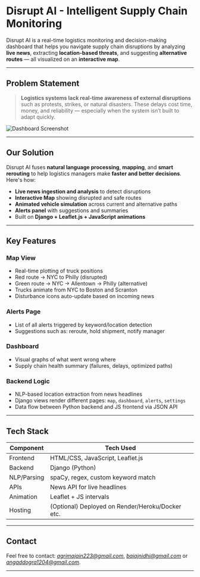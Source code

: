 # Disrupt AI - Intelligent Supply Chain Monitoring

Disrupt AI is a real-time logistics monitoring and decision-making dashboard that helps you navigate supply chain disruptions by analyzing **live news**, extracting **location-based threats**, and suggesting **alternative routes** — all visualized on an **interactive map**.

---

## Problem Statement

> **Logistics systems lack real-time awareness of external disruptions** such as protests, strikes, or natural disasters. These delays cost time, money, and reliability — especially when the system isn’t built to adapt quickly.

![Dashboard Screenshot](assets/dashboard)

---

## Our Solution

Disrupt AI fuses **natural language processing**, **mapping**, and **smart rerouting** to help logistics managers make **faster and better decisions**. Here's how:

- **Live news ingestion and analysis** to detect disruptions
- **Interactive Map** showing disrupted and safe routes
- **Animated vehicle simulation** across current and alternative paths
- **Alerts panel** with suggestions and summaries
- Built on **Django + Leaflet.js + JavaScript animations**

---

## Key Features

### Map View
- Real-time plotting of truck positions
- Red route → NYC to Philly (disrupted)
- Green route → NYC → Allentown → Philly (alternative)
- Trucks animate from NYC to Boston and Scranton
- Disturbance icons auto-update based on incoming news

### Alerts Page
- List of all alerts triggered by keyword/location detection
- Suggestions such as: reroute, hold shipment, notify manager

### Dashboard
- Visual graphs of what went wrong where
- Supply chain health summary (failures, delays, optimized paths)

### Backend Logic
- NLP-based location extraction from news headlines
- Django views render different pages: `map`, `dashboard`, `alerts`, `settings`
- Data flow between Python backend and JS frontend via JSON API

---

## Tech Stack

| Component | Tech Used |
|----------|------------|
| Frontend | HTML/CSS, JavaScript, Leaflet.js |
| Backend  | Django (Python) |
| NLP/Parsing | spaCy, regex, custom keyword match |
| APIs     | News API for live headlines |
| Animation | Leaflet + JS intervals |
| Hosting  | (Optional) Deployed on Render/Heroku/Docker etc. |

---

## Contact
Feel free to contact: *agrimajain223@gmail.com*, *bajajnidhi@gmail.com* or *angaddogra1204@gmail.com*. 

---
